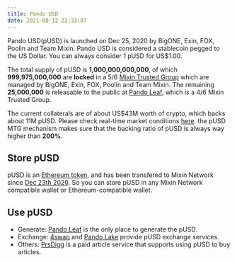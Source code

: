 ```yaml
---
title: Pando USD
date: 2021-08-12 22:33:07
---
```


Pando USD(pUSD) is launched on Dec 25, 2020 by BigONE, Exin, FOX, Poolin and Team Mixin. Pando USD is considered a stablecoin pegged to the US Dollar. You can always consider 1 pUSD for US$1.00.

The total supply of pUSD is **1,000,000,000,000**, of which **999,975,000,000** are **locked** in a 5/6 [Mixin Trusted Group](https://developers.mixin.one/document/mainnet/mtg/exchange) which are managed by BigONE, Exin, FOX, Poolin and Team Mixin. The remaining **25,000,000** is releasable to the public at [Pando Leaf](https://leaf.pando.im), which is a 4/6 Mixin Trusted Group.

The current collaterals are of about US$43M worth of crypto, which backs about 11M pUSD. Please check real-time market conditions [here](https://leaf.pando.im/#/market). the pUSD MTG mechanism makes sure that the backing ratio of pUSD is always way higher than **200%**.

## Store pUSD

pUSD is an [Ethereum token](https://etherscan.io/address/0xdbaef6da45984a9329c2640d19dcb9f62dc2ab66), and has been transfered to Mixin Network since [Dec 23th 2020](https://etherscan.io/tx/0xccd66572e85d66cc05d50e2a16be0eb2348e34cedd34df89113e4b515caaf210). So you can store pUSD in any Mixin Network compatible wallet or Ethereum-compatible wallet.

## Use pUSD

- Generate: [Pando Leaf](https://leaf.pando.im) is the only place to generate the pUSD.
- Exchange: [4swap](https://www.4swap.org/#/) and [Pando Lake](https://lake.pando.im) provide pUSD exchange services.
- Others: [PrsDigg](https://prsdigg.com/) is a paid article service that supports using pUSD to buy articles.


